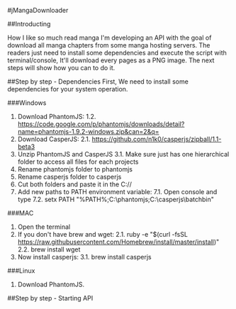 #jMangaDownloader

##Introducting

How I like so much read manga I'm developing an API with the goal of download all manga chapters from some manga hosting servers. The readers just need to install some dependencies and execute the script with terminal/console, It'll download every pages as a PNG image. The next steps will show how you can to do it.

##Step by step - Dependencies
First, We need to install some dependencies for your system operation.

###Windows
1. Download PhantomJS:
1.2. https://code.google.com/p/phantomjs/downloads/detail?name=phantomjs-1.9.2-windows.zip&can=2&q=
2. Download CasperJS:
2.1. https://github.com/n1k0/casperjs/zipball/1.1-beta3
3. Unzip PhantomJS and CasperJS
3.1. Make sure just has one hierarchical folder to access all files for each projects
4. Rename phantomjs folder to phantomjs
5. Rename casperjs folder to casperjs
6. Cut both folders and paste it in the C://
7. Add new paths to PATH environment variable:
7.1. Open console and type
7.2. setx PATH "%PATH%;C:\phantomjs;C:\casperjs\batchbin"

###MAC
1. Open the terminal
2. If you don't have brew and wget: 
2.1. ruby -e "$(curl -fsSL https://raw.githubusercontent.com/Homebrew/install/master/install)"
2.2. brew install wget
3. Now install casperjs:
3.1. brew install casperjs

###Linux
1. Download PhantomJS.

##Step by step - Starting API
